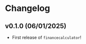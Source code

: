 # Changelog

<!--next-version-placeholder-->

## v0.1.0 (06/01/2025)

- First release of `financecalculator`!